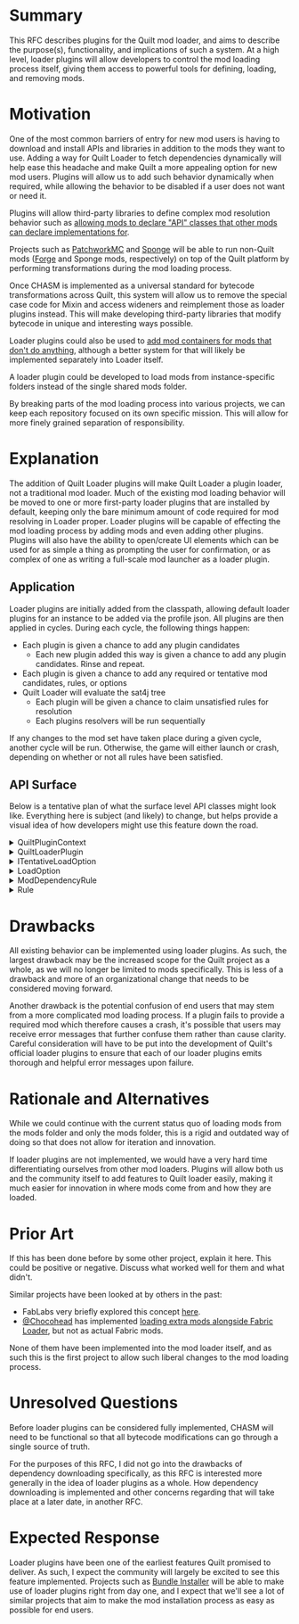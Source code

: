 # Summary

This RFC describes plugins for the Quilt mod loader, and aims to describe the
purpose(s), functionality, and implications of such a system. At a high level,
loader plugins will allow developers to control the mod loading process itself,
giving them access to powerful tools for defining, loading, and removing mods.


# Motivation

One of the most common barriers of entry for new mod users is having to download
and install APIs and libraries in addition to the mods they want to use. Adding a
way for Quilt Loader to fetch dependencies dynamically will help ease this
headache and make Quilt a more appealing option for new mod users. Plugins will
allow us to add such behavior dynamically when required, while allowing the
behavior to be disabled if a user does not want or need it.

Plugins will allow third-party libraries to define complex mod resolution behavior
such as [allowing mods to declare "API" classes that other mods can declare implementations for](https://github.com/FabricMC/fabric-loader/issues/343).

Projects such as [PatchworkMC](https://patchworkmc.net/) and [Sponge](https://www.spongepowered.org/) will be able to run non-Quilt mods ([Forge](https://forums.minecraftforge.net/) and Sponge mods, respectively) on top of the Quilt platform by
performing transformations during the mod loading process.

Once CHASM is implemented as a universal standard for bytecode transformations
across Quilt, this system will allow us to remove the special case code for Mixin
and access wideners and reimplement those as loader plugins instead. This will make
developing third-party libraries that modify bytecode in unique and interesting
ways possible.

Loader plugins could also be used to [add mod containers for mods that don't do anything](https://github.com/FabricMC/fabric-loader/issues/175), although a
better system for that will likely be implemented separately into Loader itself.

A loader plugin could be developed to load mods from instance-specific folders instead of the single shared mods folder.

By breaking parts of the mod loading process into various projects, we can keep
each repository focused on its own specific mission. This will allow for more
finely grained separation of responsibility.


# Explanation

The addition of Quilt Loader plugins will make Quilt Loader a plugin loader, not
a traditional mod loader. Much of the existing mod loading behavior will be
moved to one or more first-party loader plugins that are installed by default,
keeping only the bare minimum amount of code required for mod resolving in Loader
proper. Loader plugins will be capable of effecting the mod loading process by
adding mods and even adding other plugins. Plugins will also have the ability to
open/create UI elements which can be used for as simple a thing as prompting the
user for confirmation, or as complex of one as writing a full-scale mod launcher
as a loader plugin.

## Application
Loader plugins are initially added from the classpath, allowing default loader
plugins for an instance to be added via the profile json. All plugins are then
applied in cycles. During each cycle, the following things happen:
- Each plugin is given a chance to add any plugin candidates
    - Each new plugin added this way is given a chance to add any plugin candidates.
      Rinse and repeat.
- Each plugin is given a chance to add any required or tentative mod candidates,
  rules, or options
- Quilt Loader will evaluate the sat4j tree
    - Each plugin will be given a chance to claim unsatisfied rules for resolution
    - Each plugins resolvers will be run sequentially

If any changes to the mod set have taken place during a given cycle, another cycle
will be run. Otherwise, the game will either launch or crash, depending on whether
or not all rules have been satisfied.


## API Surface

Below is a tentative plan of what the surface level API classes might look like.
Everything here is subject (and likely) to change, but helps provide a visual
idea of how developers might use this feature down the road.

<details>
    <summary>QuiltPluginContext</summary>

```java
/**
 * Passed to loader plugins to define what actions they are able to take.
 */
public sealed interface QuiltPluginContext permits QuiltPluginContextImpl {
  /**
   * The plugin that this context is for. This method is useless, it just indicates that every other method here has an 
   * implicit paramater of "The Loader Plugin" for the UI / logging to use in some way
   */
  QuiltLoaderPlugin plugin();

  void addCandidate(ModCandidate candidate);

  void addCandidate(PluginCandidate candidate);

  /**
   * Adds a tentative mod candidate which indicates that downloading / fetching a new mod will fix a rule somewhere.
   * This tentative mod won't be kept around to the next cycle - instead the resolver is called to actually download
   * the mod if {@link QuiltLoaderPlugin#canResolve} returns true after each plugin has been checked.
   *
   * @param resolver a future that will resolve this candidate, with value of null if it succeeds and an error message
                    if it fails
   */
  void addTentativeCandidate(String group, String modId, Version version, Future<@Nullable String> resolver);

  /**
   * Adds a rule to the current solver.
   */
  void addRule(Rule rule);

  /**
   * Adds a LoadOption to the current solver. All existing rules will have Rule#onLoadOptionAdded called, and all plugins 
   * will have ILoaderPlugin#onLoadOptionAdded called.
   *
   * If this is an ITentativeLoadOption then it will be removed at the end of the cycle, and handled by whatever plugin 
   * added it.
   */
  void addOption(LoadOption option);

  /**
   * Blames a single rule, causing loader to temporarily remove a single rule to move on to the next problem.
   * If another plugin is able to fix the error (by returning true from handleOtherErrors or related methods) then this call will have no affect.
   * 
   * @param errorDisplayer Only one will be chosen in order to describe the error in the main error gui, using whatever UI abstraction system we end up using.
   * @throws IllegalStateException if this isn't called during a call to {@link QuiltLoaderPlugin#handleOtherErrors(args)},
   */
  void blameRule(Rule rule, Runnable errorDisplayer);

  /**
   * Gets all currently present load options for mods with the given ID.
   * If none are present, returns an empty set.
   */
  Set<ModLoadOption> getModLoadOptions(String modId);

  /**
   * Gets all currently present load options.
   */
  Map<String, Set<ModLoadOption>> getModLoadOptions();

  /**
   * Gets all currently present rules.
   */
  Set<Rule> getRules();
}
```
</details>

<details>
    <summary>QuiltLoaderPlugin</summary>

```java
/**
 * @param <T> the types of resolver this plugin can resolve
 */
interface QuiltLoaderPlugin<T extends Future<@Nullable String>>  {
  /**
   * Called once per cycle as the first action in the cycle.
   * 
   * This is where mods can be added with {@link QuiltPluginContext#addCandidate} and
   * {@link QuiltPluginContext#addTentativeCandidate}.
   */
  default void run(QuiltPluginContext context) {}

  /**
   * Called once per cycle after the sat4j solving has finished, but before any resolvers are run.
   *
   * Should NOT invoke the resolvers.
   *
   * @return true if all of the resolvers can be called, false otherwise
   */
  default boolean canResolve(List<T> resolvers) {
      return false;
  }

  /**
   * Called if loader can't simplify this error down into any of the other error handling methods.
   * @return True if this plugin did something which will solve / change the error in future,
   *         and so loader won't ask any other plugins to solve this.
   *         You are expected to call `QuiltPluginContext.blameRule(Rule... rules)` if you can't actually fix the issue, but can identify a rule to be removed. If no plugin can identify a rule to be removed then loader will remove a random rule in order to move on to the next error
   *         If this returns false then no rules will be removed, and instead loader will assume that
   *         the error has been handled in some other way. (and it will promptly crash if you haven't)
   */
  default boolean handleOtherErrors(QuiltPluginContext context, List<Rule> errorChain) { return false; }

  /**
   * @param dep The dependency which is missing completely. If you can find a valid source for this then you should add 
   *            it with {@link QuiltContext#addTentativeCandidate()}
   * @return True if this plugin did something which will solve / change the error in future,
   *         and so loader won't ask any other plugins to solve this.
   *         You are expected to call `QuiltPluginContext.blameRule(Rule... rules)` if you can't actually fix the issue, but can identify a rule to be removed. If no plugin can identify a rule to be removed then loader will remove a random rule in order to move on to the next error
   *         If this returns false then no rules will be removed, and instead loader will assume that
   *         the error has been handled in some other way. (and it will promptly crash if you haven't)
   */
  default boolean handleMissingDependencyError(QuiltPluginContext context, ModDependencyRule dep, List<Rule> fullErrorChain) {
      return handleOtherErrors(ctx, fullErrorChain);
  }

  /**
   * Called whenever a new LoadOption is added, for plugins to add Rules based on this. (For example the default plugin 
   * creates rules based on the dependencies and breaks sections of the quilt.mod.json if this option is a 
   * {@link MainModLoadOption}).
   * <p>
   * Most plugins are not expected to implement this.
   */
  default void onLoadOptionAdded(QuiltPluginContext context, LoadOption option) {}
}
```
</details>

<details>
    <summary>ITentativeLoadOption</summary>
    
```java
/**
 * {@link LoadOption}s can implement this if they must be processed at the end of the cycle in order to either be
 * added as a normal LoadOption, or removed automatically.
 */
public interface ITentativeLoadOption {

}
```
</details>

<details>
    <summary>LoadOption</summary>
    
```java
/**
 * A boolean option, which quilt loader will resolve down to "true" or "false" according to the {@link Rule}s added by plugins.
 */
public abstract class LoadOption {

}
```
</details>

<details>
    <summary>ModDependencyRule</summary>

```java
sealed abstract class ModDependencyRule extends Rule /* implemented by quilt */ {
  abstract ModCandidate from();

  abstract VersionLimits versions();

  abstract @Nullable ModDependencyRule unless();

  abstract List<ModLoadOption> valid();

  abstract List<ModLoadOption> invalid();
}
```
</details>

<details>
    <summary>Rule</summary>

```java
/**
 * A boolean expression, which controls the links between {@link LoadOption}s
 */
public abstract class Rule {
  /**
   * Invoked for every Rule by quilt-loader whenever a load option is added, in order to update this rule.
   * For example {@link ModDependencyRule} uses this to add ModLoadOption to it's valid and invalid lists.
   */
  public abstract void onLoadOptionAdded(LoadOption option);

  /**
   * Invoked when tentative LoadOptions are removed at the end of a cycle.
   */
  public abstract void onLoadOptionRemoved(LoadOption option);

  /**
   * Called at the start of each cycle to encode this rule in sat4j.
   */
  public abstract void define(IRuleDefiner definer);
}
```
</details>


# Drawbacks

All existing behavior can be implemented using loader plugins. As such, the largest
drawback may be the increased scope for the Quilt project as a whole, as we will no
longer be limited to mods specifically. This is less of a drawback and more of an
organizational change that needs to be considered moving forward.

Another drawback is the potential confusion of end users that may stem from a more
complicated mod loading process. If a plugin fails to provide a required mod which
therefore causes a crash, it's possible that users may receive error messages that
further confuse them rather than cause clarity. Careful consideration will have to
be put into the development of Quilt's official loader plugins to ensure that each
of our loader plugins emits thorough and helpful error messages upon failure.


# Rationale and Alternatives

While we could continue with the current status quo of loading mods from the mods
folder and only the mods folder, this is a rigid and outdated way of doing so that
does not allow for iteration and innovation.

If loader plugins are not implemented, we would have a very hard time
differentiating ourselves from other mod loaders. Plugins will allow both us and
the community itself to add features to Quilt loader easily, making it much easier
for innovation in where mods come from and how they are loaded.


# Prior Art

If this has been done before by some other project, explain it here. This could
be positive or negative. Discuss what worked well for them and what didn't.

Similar projects have been looked at by others in the past:
- FabLabs very briefly explored this concept [here](https://github.com/FabLabsMC/fabric-loader/tree/feature/modproviders).
- [@Chocohead](https://github.com/Chocohead) has implemented [loading extra mods alongside Fabric Loader](https://github.com/Chocohead/Modjam/blob/master/src/com/chocohead/sm/loader/PreLoader.java), but not as actual Fabric mods.

None of them have been implemented into the mod loader itself, and as such this is
the first project to allow such liberal changes to the mod loading process.


# Unresolved Questions

Before loader plugins can be considered fully implemented, CHASM will need to be
functional so that all bytecode modifications can go through a single source of
truth.

For the purposes of this RFC, I did not go into the drawbacks of
dependency downloading specifically, as this RFC is interested more generally
in the idea of loader plugins as a whole. How dependency downloading is implemented
and other concerns regarding that will take place at a later date, in another RFC.


# Expected Response

Loader plugins have been one of the earliest features Quilt promised to deliver. As
such, I expect the community will largely be excited to see this feature
implemented. Projects such as [Bundle Installer](https://github.com/FoundationGames/Bundle-Installer) will be able to make use of loader plugins right from day one, and
I expect that we'll see a lot of similar projects that aim to make the mod
installation process as easy as possible for end users.
